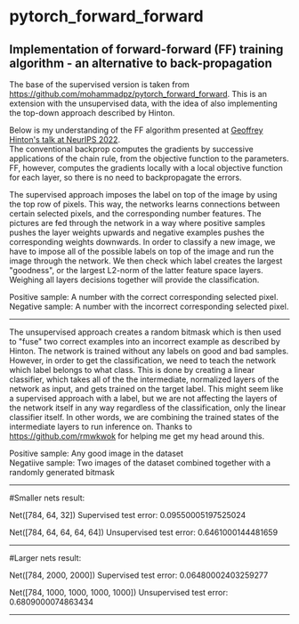 # pytorch_forward_forward
Implementation of forward-forward (FF) training algorithm - an alternative to back-propagation
---

The base of the supervised version is taken from https://github.com/mohammadpz/pytorch_forward_forward.
This is an extension with the unsupervised data, with the idea of also implementing the top-down approach described by Hinton.

Below is my understanding of the FF algorithm presented at [Geoffrey Hinton's talk at NeurIPS 2022](https://www.cs.toronto.edu/~hinton/FFA13.pdf).\
The conventional backprop computes the gradients by successive applications of the chain rule, from the objective function to the parameters. FF, however, computes the gradients locally with a local objective function for each layer, so there is no need to backpropagate the errors.


The supervised approach imposes the label on top of the image by using the top row of pixels. This way, the networks learns connections between certain selected pixels, and the corresponding number features. The pictures are fed through the network in a way where positive samples pushes the layer weights upwards and negative examples pushes the corresponding weights downwards. In order to classify a new image, we have to impose all of the possible labels on top of the image and run the image through the network. We then check which label creates the largest "goodness", or the largest L2-norm of the latter feature space layers. Weighing all layers decisions together will provide the classification.

Positive sample: A number with the correct corresponding selected pixel.<br />
Negative sample: A number with the incorrect corresponding selected pixel.

---

The unsupervised approach creates a random bitmask which is then used to "fuse" two correct examples into an incorrect example as described by Hinton. The network is trained without any labels on good and bad samples. However, in order to get the classification, we need to teach the network which label belongs to what class. This is done by creating a linear classifier, which takes all of the the intermediate, normalized layers of the network as input, and gets trained on the target label. This might seem like a supervised approach with a label, but we are not affecting the layers of the network itself in any way regardless of the classification, only the linear classifier itself. In other words, we are combining the trained states of the intermediate layers to run inference on. Thanks to https://github.com/rmwkwok for helping me get my head around this.

Positive sample: Any good image in the dataset<br />
Negatiive sample: Two images of the dataset combined together with a randomly generated bitmask

---

#Smaller nets result:

Net([784, 64, 32])
Supervised test error: 0.09550005197525024

Net([784, 64, 64, 64, 64])
Unsupervised test error: 0.6461000144481659

-----------------------------------------------------

#Larger nets result:

Net([784, 2000, 2000])
Supervised test error: 0.06480002403259277

Net([784, 1000, 1000, 1000, 1000])
Unsupervised test error: 0.6809000074863434

---
